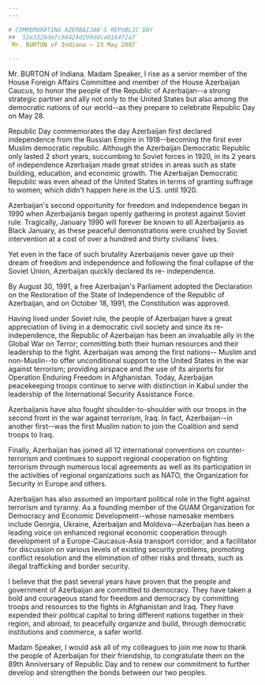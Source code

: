 ```yaml
---
---

# COMMEMORATING AZERBAIJAN'S REPUBLIC DAY
## `52e3328defc94424d209ddca016472a7`
`Mr. BURTON of Indiana — 23 May 2007`

---
```



Mr. BURTON of Indiana. Madam Speaker, I rise as a senior member of 
the House Foreign Affairs Committee and member of the House Azerbaijan 
Caucus, to honor the people of the Republic of Azerbaijan--a strong 
strategic partner and ally not only to the United States but also among 
the democratic nations of our world--as they prepare to celebrate 
Republic Day on May 28.

Republic Day commemorates the day Azerbaijan first declared 
independence from the Russian Empire in 1918--becoming the first ever 
Muslim democratic republic. Although the Azerbaijan Democratic Republic 
only lasted 2 short years, succumbing to Soviet forces in 1920, in its 
2 years of independence Azerbaijan made great strides in areas such as 
state building, education, and economic growth. The Azerbaijan 
Democratic Republic was even ahead of the United States in terms of 
granting suffrage to women; which didn't happen here in the U.S. until 
1920.

Azerbaijan's second opportunity for freedom and independence began in 
1990 when Azerbaijanis began openly gathering in protest against Soviet 
rule. Tragically, January 1990 will forever be known to all 
Azerbaijanis as Black January, as these peaceful demonstrations were 
crushed by Soviet intervention at a cost of over a hundred and thirty 
civilians' lives.

Yet even in the face of such brutality Azerbaijanis never gave up 
their dream of freedom and independence and following the final 
collapse of the Soviet Union, Azerbaijan quickly declared its re-
independence.

By August 30, 1991, a free Azerbaijan's Parliament adopted the 
Declaration on the Restoration of the State of Independence of the 
Republic of Azerbaijan, and on October 18, 1991, the Constitution was 
approved.

Having lived under Soviet rule, the people of Azerbaijan have a great 
appreciation of living in a democratic civil society and since its re-
independence, the Republic of Azerbaijan has been an invaluable ally in 
the Global War on Terror; committing both their human resources and 
their leadership to the fight. Azerbaijan was among the first nations--
Muslim and non-Muslin--to offer unconditional support to the United 
States in the war against terrorism; providing airspace and the use of 
its airports for Operation Enduring Freedom in Afghanistan. Today, 
Azerbaijan peacekeeping troops continue to serve with distinction in 
Kabul under the leadership of the International Security Assistance 
Force.


Azerbaijanis have also fought shoulder-to-shoulder with our troops in 
the second front in the war against terrorism, Iraq. In fact, 
Azerbaijan--in another first--was the first Muslim nation to join the 
Coalition and send troops to Iraq.



Finally, Azerbaijan has joined all 12 international conventions on 
counter-terrorism and continues to support regional cooperation on 
fighting terrorism through numerous local agreements as well as its 
participation in the activities of regional organizations such as NATO, 
the Organization for Security in Europe and others.

Azerbaijan has also assumed an important political role in the fight 
against terrorism and tyranny. As a founding member of the GUAM 
Organization for Democracy and Economic Development--whose namesake 
members include Georgia, Ukraine, Azerbaijan and Moldova--Azerbaijan 
has been a leading voice on enhanced regional economic cooperation 
through development of a Europe-Caucasus-Asia transport corridor; and a 
facilitator for discussion on various levels of existing security 
problems, promoting conflict resolution and the elimination of other 
risks and threats, such as illegal trafficking and border security.

I believe that the past several years have proven that the people and 
government of Azerbaijan are committed to democracy. They have taken a 
bold and courageous stand for freedom and democracy by committing 
troops and resources to the fights in Afghanistan and Iraq. They have 
expended their political capital to bring different nations together in 
their region, and abroad, to peacefully organize and build, through 
democratic institutions and commerce, a safer world.

Madam Speaker, I would ask all of my colleagues to join me now to 
thank the people of Azerbaijan for their friendship, to congratulate 
them on the 89th Anniversary of Republic Day and to renew our 
commitment to further develop and strengthen the bonds between our two 
peoples.

